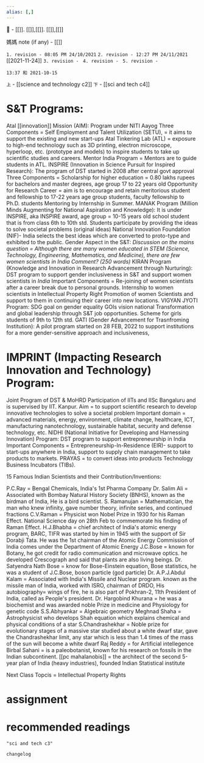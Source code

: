 ```yaml
---
alias: [,]
---
```

🔖 - [[]]. [[]],[[]]. [[]],[[]]

媽媽 note (if any) - [[]]

`1. revision - 08:05 PM 24/10/2021`
`2. revision - 12:27 PM 24/11/2021` [[2021-11-24]]
`3. revision - `
`4. revision - `
`5. revision - `
		
`13:37 和 2021-10-15`

`上` - [[science and technology c2]]
`下` - [[sci and tech c4]]


# S&T Programs:

Atal [[innovation]] Mission (AIM):
	Program under NITI Aayog
	Three Components =
	Self Employment and Talent Utilization (SETU), = it aims to support the existing and new start-ups
	Atal Tinkering Lab (ATL) = exposure to high-end technology such as 3D printing, electron microscope, hyperloop, etc. (prototype and models) to inspire students to take up scientific studies and careers.
	Mentor India Program = Mentors are to guide students in ATL.
INSPIRE (Innovation in Science Pursuit for Inspired Research):
	The program of DST started in 2008 after central govt approval
	Three Components = 
	Scholarship for higher education = 0.80 lakhs rupees for bachelors and master degrees, age group 17 to 22 years old
	Opportunity for Research Career = aim is to encourage and retain meritorious student and fellowship to 17-22 years age group students, faculty fellowship to Ph.D. students 
	Mentoring by Internship in Summer.
MANAK Program (Million Minds Augmenting for National Aspiration and Knowledge):
	It is under INSPIRE, aka INSPIRE award, age group = 10-15 years old school student that is from class 6th to 10th std.
	Students participate by providing the ideas to solve societal problems (original ideas)
	National Innovation Foundation (NIF)- India selects the best ideas which are converted to proto-type and exhibited to the public.
Gender Aspect in the S&T:
	_Discussion on the mains question = Although there are many women educated in STEM (Science, Technology, Engineering, Mathematics, and Medicine), there are few women scientists in India Comment? (250 words)_
KIRAN Program (Knowledge and Innovation in Research Advancement through Nurturing):
	DST program to support gender inclusiveness in S&T and support women scientists in $India$
	Important Components = 
	Re-joining of women scientists after a career break due to personal grounds.
	Internship to women scientists in Intellectual Property Right
	Promotion of women Scientists and support to them in continuing their career into new locations.
VIGYAN JYOTI Program: 
	SDG goal on gender equality
	GOIs vision national Transformation and global leadership through S&T job opportunities.
	Scheme for girls students of 9th to 12th std.
GATI (Gender Advancement for Trasnfroming Institution):
	A pilot program started on 28 FEB, 2022 to support institutions for a more gender-sensitive approach and inclusiveness,
# IMPRINT (Impacting Research Innovation and Technology) Program:
Joint Program of DST & MoHRD
Participation of IITs and IISc Bangaluru and is supervised by IIT. Kanpur.
Aim = to support scientific research to develop innovative technologies to solve a societal problem
Important domain = advanced materials, energy, environment, climate change, healthcare, ICT, manufacturing nanotechnology, sustainable habitat, security and defense technology, etc.
NIDHI (National Initiative for Developing and Harnessing Innovation) Program:
	DST program to support entrepreneurship in India
	Important Components = 
	Entrepreneurship-In-Residence (EIR)- support to start-ups anywhere in India, support to supply chain management to take products to markets.
	PRAYAS = to convert ideas into products
	Technology Business Incubators (TIBs).

15 Famous Indian Scientists and their Contribution/Inventions:

P.C.Ray = Bengal Chemicals, India's 1st Pharma Company
Dr. Salim Ali = Associated with Bombay Natural History Society (BNHS), known as the birdman of India, He is a bird scientist.
S. Ramanujan = Mathematician, the man who knew infinity, gave number theory, infinite series, and continued fractions
C.V.Raman = Physicist won Nobel Prize in 1930 for his Raman Effect. National Science day on 28th Feb to commemorate his finding of Raman Effect.
H.J.Bhabha = chief architect of India's atomic energy program, BARC, TIFR was started by him in 1945 with the support of Sir Dorabji Tata. He was the 1st chairman of the Atomic Energy Commission of India comes under the Department of Atomic Energy
J.C.Bose = known for Botany, he got credit for radio communication and microwave optics. he developed Crescograph and said that plants are also living beings.
Dr. Satyendra Nath Bose = know for Bose-Einstein equation, Bose statistics, he was a student of J.C.Bose, boson particle (god particle)
Dr. A.P.J.Abdul Kalam = Associated with India's Missile and Nuclear program. known as the missile man of India, worked with ISRO, chairman of DRDO, His autobiography= wings of fire, he is also part of Pokhran-2, 11th President of India, called as People's president.
Dr. Hargobind Khurana = he was a biochemist and was awarded noble Prize in medicine and Physiology for genetic code
S.S.Abhyankar = Algebraic geometry
Meghnad Shaha = Astrophysicist who develops Shah equation which explains chemical and physical conditions of a star
S.Chandrashekhar = Noble prize for evolutionary stages of a massive star studied about a white dwarf star, gave the Chandrashekhar limit, any star which is less than 1.4 times of the mass of the sun will become a white dwarf
Raj Reddy = for Artificial intellegence
Birbal Sahani = is a paleobotanist, known for his research on fossils in the Indian subcontinent.
[[pc mahalanobis]] = the architect of the second 5-year plan of India (heavy industries), founded Indian Statistical institute

Next Class Topcis = Intellectual Property Rights

# assignment
# recommended readings
```query
"sci and tech c3"
```

```plain
changelog

```